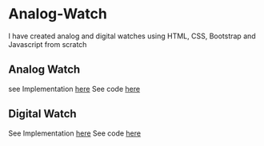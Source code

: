 # Analog-Watch
I have created analog and digital watches using HTML, CSS, Bootstrap and Javascript from scratch
## Analog Watch
see Implementation [here](http://kausani.me/Watchs/Analog%20Watch/index.html)
See code [here](https://github.com/amolsatsangi/Watchs/tree/main/Analog%20Watch)
## Digital Watch
See Implementation [here](http://kausani.me/Watchs/Analog%20Watch/index.html)
See code [here](https://github.com/amolsatsangi/Watchs/tree/main/Digital%20Watch)
